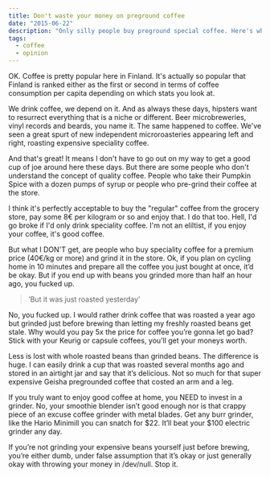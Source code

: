 ```yaml
---
title: Don't waste your money on preground coffee
date: "2015-06-22"
description: "Only silly people buy preground special coffee. Here's why."
tags:
  - coffee
  - opinion
---
```


OK. Coffee is pretty popular here in Finland. It's actually so popular that Finland is ranked either as the first or second in terms of coffee consumption per capita depending on which stats you look at.

We drink coffee, we depend on it. And as always these days, hipsters want to resurrect everything that is a niche or different. Beer microbreweries, vinyl records and beards, you name it. The same happened to coffee. We've seen a great spurt of new independent microroasteries appearing left and right, roasting expensive speciality coffee.

And that's great! It means I don't have to go out on my way to get a good cup of joe around here these days. But there are some people who don't understand the concept of quality coffee. People who take their Pumpkin Spice with a dozen pumps of syrup or people who pre-grind their coffee at the store.

I think it's perfectly acceptable to buy the "regular" coffee from the grocery store, pay some 8€ per kilogram or so and enjoy that. I do that too. Hell, I'd go broke if I'd only drink speciality coffee. I'm not an eliltist, if you enjoy your coffee, it's good coffee.

But what I DON'T get, are people who buy speciality coffee for a premium price (40€/kg or more) and grind it in the store. Ok, if you plan on cycling home in 10 minutes and prepare all the coffee you just bought at once, it’d be okay. But if you end up with beans you grinded more than half an hour ago, you fucked up.

>‘But it was just roasted yesterday’

No, you fucked up. I would rather drink coffee that was roasted a year ago but grinded just before brewing than letting my freshly roasted beans get stale. Why would you pay 5x the price for coffee you’re gonna let go bad? Stick with your Keurig or capsule coffees, you’ll get your moneys worth.

Less is lost with whole roasted beans than grinded beans. The difference is huge. I can easily drink a cup that was roasted several months ago and stored in an airtight jar and say that it’s delicious. Not so much for that super expensive Geisha pregrounded coffee that costed an arm and a leg.

If you truly want to enjoy good coffee at home, you NEED to invest in a grinder. No, your smoothie blender isn’t good enough nor is that crappy piece of an excuse coffee grinder with metal blades. Get any burr grinder, like the Hario Minimill you can snatch for $22. It’ll beat your $100 electric grinder any day.

If you’re not grinding your expensive beans yourself just before brewing, you’re either dumb, under false assumption that it’s okay or just generally okay with throwing your money in /dev/null. Stop it.